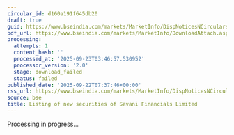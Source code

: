 ```yaml
---
circular_id: d160a191f645db20
draft: true
guid: https://www.bseindia.com/markets/MarketInfo/DispNoticesNCirculars.aspx?Noticeid={715B1F7F-E917-4A0B-8BF4-45601BCD670E}&noticeno=20250922-5&dt=09/22/2025&icount=5&totcount=58&flag=0
pdf_url: https://www.bseindia.com/markets/MarketInfo/DownloadAttach.aspx?id=20250922-5&attachedId=
processing:
  attempts: 1
  content_hash: ''
  processed_at: '2025-09-23T03:46:57.530952'
  processor_version: '2.0'
  stage: download_failed
  status: failed
published_date: '2025-09-22T07:37:46+00:00'
rss_url: https://www.bseindia.com/markets/MarketInfo/DispNoticesNCirculars.aspx?Noticeid={715B1F7F-E917-4A0B-8BF4-45601BCD670E}&noticeno=20250922-5&dt=09/22/2025&icount=5&totcount=58&flag=0
source: bse
title: Listing of new securities of Savani Financials Limited
---
```


Processing in progress...